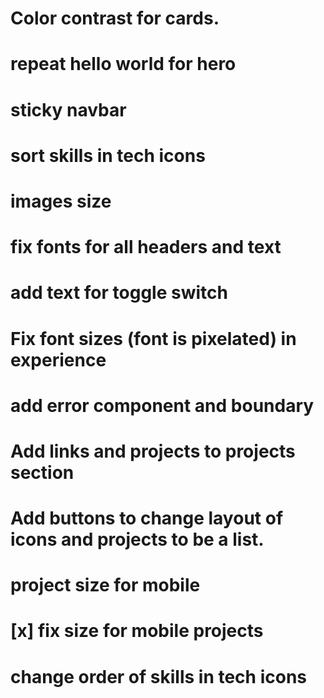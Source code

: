 # Color contrast for cards.

# repeat hello world for hero

# sticky navbar

# sort skills in tech icons

# images size

# fix fonts for all headers and text

# add text for toggle switch

# Fix font sizes (font is pixelated) in experience

# add error component and boundary

# Add links and projects to projects section

# Add buttons to change layout of icons and projects to be a list.

# project size for mobile

# [x] fix size for mobile projects

# change order of skills in tech icons
